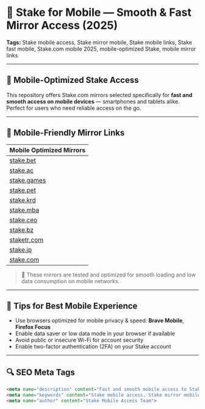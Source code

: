 # 📱 Stake for Mobile — Smooth & Fast Mirror Access (2025)

**Tags:** Stake mobile access, Stake mirror mobile, Stake mobile links, Stake fast mobile, Stake.com mobile 2025, mobile-optimized Stake, mobile mirror links

---

## 🚀 Mobile-Optimized Stake Access

This repository offers Stake.com mirrors selected specifically for **fast and smooth access on mobile devices** — smartphones and tablets alike.  
Perfect for users who need reliable access on the go.

---

## 📲 Mobile-Friendly Mirror Links

| Mobile Optimized Mirrors                |
|----------------------------------------|
| [stake.bet](https://stake.bet/?c=E21eRDVa)         |
| [stake.ac](https://stake.ac/?c=E21eRDVa)           |
| [stake.games](https://stake.games/?c=E21eRDVa)     |
| [stake.pet](https://stake.pet/?c=E21eRDVa)         |
| [stake.krd](https://stake.krd/?c=E21eRDVa)         |
| [stake.mba](https://stake.mba/?c=E21eRDVa)         |
| [stake.ceo](https://stake.ceo/?c=E21eRDVa)         |
| [stake.bz](https://stake.bz/?c=E21eRDVa)           |
| [staketr.com](https://staketr.com/?c=E21eRDVa)     |
| [stake.jp](https://stake.jp/?c=E21eRDVa)           |
| [stake.com](https://stake.com/?c=E21eRDVa)         |

> 📌 These mirrors are tested and optimized for smooth loading and low data consumption on mobile networks.

---

## 📶 Tips for Best Mobile Experience

- Use browsers optimized for mobile privacy & speed: **Brave Mobile**, **Firefox Focus**  
- Enable data saver or low data mode in your browser if available  
- Avoid public or insecure Wi-Fi for account security  
- Enable two-factor authentication (2FA) on your Stake account  

---

## 🔍 SEO Meta Tags

```html
<meta name="description" content="Fast and smooth mobile access to Stake.com with optimized mirror links. Reliable Stake mirrors for smartphones and tablets in 2025.">
<meta name="keywords" content="Stake mobile access, Stake mirror mobile, mobile-optimized Stake, fast Stake mobile links, Stake.com 2025, mobile-friendly Stake">
<meta name="author" content="Stake Mobile Access Team">
